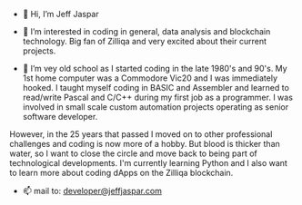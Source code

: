 - 👋 Hi, I’m Jeff Jaspar

- 👀 I’m interested in coding in general, data analysis and blockchain technology. 
Big fan of Zilliqa and very excited about their current projects.

- 🌱 I’m vey old school as I started coding in the late 1980's and 90's. 
My 1st home computer was a Commodore Vic20 and I was immediately hooked. 
I taught myself coding in BASIC and Assembler and learned to read/write Pascal and C/C++ during my first job as a programmer. I was involved in small scale
custom automation projects operating as senior software developer.

However, in the 25 years that passed I moved on to other professional challenges and coding is now more of a hobby. But blood is thicker than water, 
so I want to close the circle and move back to being part of technological developments. I'm currently learning Python and I also want to learn more 
about coding dApps on the Zilliqa blockchain.

- 📫 mail to: developer@jeffjaspar.com

<!---
jeffjaspar/jeffjaspar is a ✨ special ✨ repository because its `README.md` (this file) appears on your GitHub profile.
You can click the Preview link to take a look at your changes.
--->
